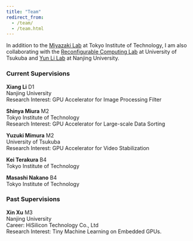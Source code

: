 ```yaml
---
title: "Team"
redirect_from: 
  - /team/
  - /team.html
---
```


In addition to the [Miyazaki Lab](http://www.lsc.cs.titech.ac.jp/en/) at Tokyo Institute of Technology, I am also
collaborating with the [Reconfigurable Computing Lab](http://www.darwin.esys.tsukuba.ac.jp/home/entop) at University of Tsukuba and [Yun Li Lab](https://www.yunligroup.org/) at Nanjing University.


### Current Supervisions

**Xiang Li**     D1<br />
Nanjing University<br />
Research Interest: GPU Accelerator for Image Processing Filter

**Shinya Miura**     M2<br />
Tokyo Institute of Technology<br />
Research Interest: GPU Accelerator for Large-scale Data Sorting 

**Yuzuki Mimura**     M2<br />
University of Tsukuba<br />
Research Interest: GPU Accelerator for Video Stabilization 

**Kei Terakura**     B4<br />
Tokyo Institute of Technology<br />

**Masashi Nakano**     B4<br />
Tokyo Institute of Technology<br />

### Past Supervisions

**Xin Xu**     M3<br />
Nanjing University<br />
Career: HiSilicon Technology Co., Ltd<br />
Research Interest: Tiny Machine Learning on Embedded GPUs. 
